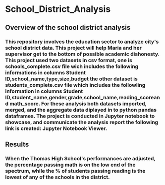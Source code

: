 # School_District_Analysis

## Overview of the school district analysis
### This repository involves the education sector to analyze city's school district data. This project will help Maria and her supervisor get to the bottom of possible academic dishonesty. This project used two datasets in csv format, one is schools_complete.csv file wich includes the following informations in columns Student ID,school_name,type,size,budget the other dataset is students_complete.csv file which includes the followling information in columns Student ID,student_name,gender,grade,school_name,reading_scoreand math_score. For these analysis both datasets imported, merged, and the aggregate data diplayed in to python pandas dataframes. The project is conducted in Jupyter notebook to showcase, and communicate the analysis report the following link is created: Jupyter Notebook Viewer.


## Results
### When the Thomas High School's performances are adjusted, the percentage passing math is on the low end of the spectrum, while the % of students passing reading is the lowest of any of the schools in the district.  
